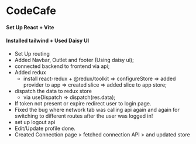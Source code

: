 # CodeCafe
#### Set Up React + Vite
#### Installed tailwind + Used Daisy UI
- Set Up routing 
- Added Navbar, Outlet and footer (Using daisy ui);
- connected backend to frontend via api;
- Added redux
    - install react-redux + @redux/toolkit => configureStore => added provider to app => created slice => added slice to app store;
- dispatch the data to redux store
    - via useDispatch => dispatch(res.data);
- If token not present or expire redirect user to login page.
- Fixed the bug where network tab was calling api again and again for switching to different routes  after the user was logged in!
- set up logout api
- Edit/Update profile done.
- Created Connection page > fetched connection API > and updated store 


